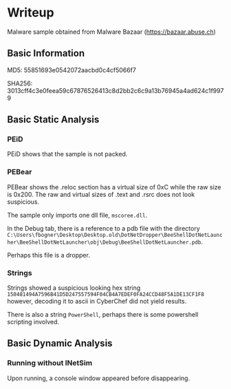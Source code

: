 # Writeup

Malware sample obtained from Malware Bazaar (https://bazaar.abuse.ch)

## Basic Information

MD5: 55851693e0542072aacbd0c4cf5066f7

SHA256: 3013cff4c3e0feea59c67876526413c8d2bb2c6c9a13b76945a4ad624c1f9979

## Basic Static Analysis

### PEiD
PEiD shows that the sample is not packed.

### PEBear

PEBear shows the .reloc section has a virtual size of 0xC while the raw size is 0x200. The raw and virtual sizes of .text and .rsrc does not look suspicious.

The sample only imports one dll file, `mscoree.dll`.

In the Debug tab, there is a reference to a pdb file with the directory
`C:\Users\fbogner\Desktop\Desktop.old\DotNetDropper\BeeShellDotNetLauncher\BeeShellDotNetLauncher\obj\Debug\BeeShellDotNetLauncher.pdb`.

Perhaps this file is a dropper.

### Strings
Strings showed a suspicious looking hex string `150481494A7596B41D5D247557594F04CB4A7EDEF0FA24CCD48F5A1DE13CF1F8` however, decoding it to ascii in CyberChef did not yield results.

There is also a string `PowerShell`, perhaps there is some powershell scripting involved.

## Basic Dynamic Analysis

### Running without INetSim
Upon running, a console window appeared before disappearing.



